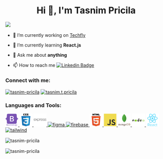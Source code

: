 

<h1 align="center">Hi 👋, I'm Tasnim Pricila</h1>

![](https://media-exp1.licdn.com/dms/image/C4D16AQEOyz7acQnjJw/profile-displaybackgroundimage-shrink_350_1400/0/1653853839810?e=1659571200&v=beta&t=UeWoCDGsC5t67FxGZnE8WcTRIvq8-DOblVzDXJDkdfw)

- 🔭 I’m currently working on [Techfly](https://techfly-eef56.web.app/)

- 🌱 I’m currently learning **React.js**

- 💬 Ask me about **anything**

- 📫 How to reach me [![Linkedin Badge](https://img.shields.io/badge/-linkedin-blue?style=flat&logo=Linkedin&logoColor=white)](https://www.linkedin.com/in/tasnim-pricila/)


<h3 align="left">Connect with me:</h3>
<p align="left">
<a href="https://linkedin.com/in/tasnim-pricila" target="blank"><img align="center" src="https://raw.githubusercontent.com/rahuldkjain/github-profile-readme-generator/master/src/images/icons/Social/linked-in-alt.svg" alt="tasnim-pricila" height="30" width="40" /></a>
<a href="https://fb.com/tasnim.t.pricila" target="blank"><img align="center" src="https://raw.githubusercontent.com/rahuldkjain/github-profile-readme-generator/master/src/images/icons/Social/facebook.svg" alt="tasnim.t.pricila" height="30" width="40" /></a>
</p>

<h3 align="left">Languages and Tools:</h3>
<p align="left"> <a href="https://getbootstrap.com" target="_blank" rel="noreferrer"> <img src="https://raw.githubusercontent.com/devicons/devicon/master/icons/bootstrap/bootstrap-plain-wordmark.svg" alt="bootstrap" width="40" height="40"/> </a> <a href="https://www.w3schools.com/css/" target="_blank" rel="noreferrer"> <img src="https://raw.githubusercontent.com/devicons/devicon/master/icons/css3/css3-original-wordmark.svg" alt="css3" width="40" height="40"/> </a> <a href="https://expressjs.com" target="_blank" rel="noreferrer"> <img src="https://raw.githubusercontent.com/devicons/devicon/master/icons/express/express-original-wordmark.svg" alt="express" width="40" height="40"/> </a> <a href="https://www.figma.com/" target="_blank" rel="noreferrer"> <img src="https://www.vectorlogo.zone/logos/figma/figma-icon.svg" alt="figma" width="40" height="40"/> </a> <a href="https://firebase.google.com/" target="_blank" rel="noreferrer"> <img src="https://www.vectorlogo.zone/logos/firebase/firebase-icon.svg" alt="firebase" width="40" height="40"/> </a> <a href="https://www.w3.org/html/" target="_blank" rel="noreferrer"> <img src="https://raw.githubusercontent.com/devicons/devicon/master/icons/html5/html5-original-wordmark.svg" alt="html5" width="40" height="40"/> </a> <a href="https://developer.mozilla.org/en-US/docs/Web/JavaScript" target="_blank" rel="noreferrer"> <img src="https://raw.githubusercontent.com/devicons/devicon/master/icons/javascript/javascript-original.svg" alt="javascript" width="40" height="40"/> </a> <a href="https://www.mongodb.com/" target="_blank" rel="noreferrer"> <img src="https://raw.githubusercontent.com/devicons/devicon/master/icons/mongodb/mongodb-original-wordmark.svg" alt="mongodb" width="40" height="40"/> </a> <a href="https://nodejs.org" target="_blank" rel="noreferrer"> <img src="https://raw.githubusercontent.com/devicons/devicon/master/icons/nodejs/nodejs-original-wordmark.svg" alt="nodejs" width="40" height="40"/> </a> <a href="https://reactjs.org/" target="_blank" rel="noreferrer"> <img src="https://raw.githubusercontent.com/devicons/devicon/master/icons/react/react-original-wordmark.svg" alt="react" width="40" height="40"/> </a> <a href="https://tailwindcss.com/" target="_blank" rel="noreferrer"> <img src="https://www.vectorlogo.zone/logos/tailwindcss/tailwindcss-icon.svg" alt="tailwind" width="40" height="40"/> </a> </p>


<p><img align="center" src="https://github-readme-streak-stats.herokuapp.com/?user=tasnim-pricila&" alt="tasnim-pricila" /></p>

<p><img align="center" src="https://github-readme-stats.vercel.app/api/top-langs?username=tasnim-pricila&show_icons=true&locale=en&layout=compact" alt="tasnim-pricila" /></p>

